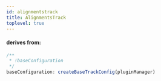 ```yaml
---
id: alignmentstrack
title: AlignmentsTrack
toplevel: true
---
```


#### derives from:

```js
/**
 * !baseConfiguration
 */
baseConfiguration: createBaseTrackConfig(pluginManager)
```
